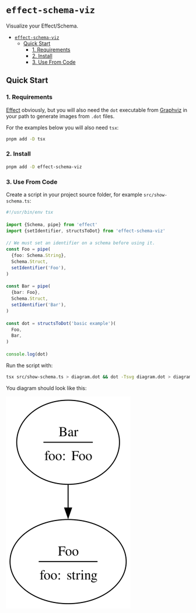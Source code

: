 # `effect-schema-viz`

Visualize your Effect/Schema.

<!-- @import "[TOC]" {cmd="toc" depthFrom=1 depthTo=6 orderedList=false} -->

<!-- code_chunk_output -->

- [`effect-schema-viz`](#effect-schema-viz)
  - [Quick Start](#quick-start)
    - [1. Requirements](#1-requirements)
    - [2. Install](#2-install)
    - [3. Use From Code](#3-use-from-code)

<!-- /code_chunk_output -->

## Quick Start

### 1. Requirements

[Effect](https://www.npmjs.com/package/effect) obviously, but you will also need
the `dot` executable from [Graphviz](https://graphviz.org) in your path to
generate images from `.dot` files.

For the examples below you will also need `tsx`:

```sh
pnpm add -D tsx
```

### 2. Install

```sh
pnpm add -D effect-schema-viz
```

### 3. Use From Code

Create a script in your project source folder, for example `src/show-schema.ts`:


```ts
#!/usr/bin/env tsx

import {Schema, pipe} from 'effect'
import {setIdentifier, structsToDot} from 'effect-schema-viz'

// We must set an identifier on a schema before using it.
const Foo = pipe(
  {foo: Schema.String},
  Schema.Struct,
  setIdentifier('Foo'),
)

const Bar = pipe(
  {bar: Foo},
  Schema.Struct,
  setIdentifier('Bar'),
)

const dot = structsToDot('basic example')(
  Foo,
  Bar,
)

console.log(dot)
```

Run the script with:

```sh
tsx src/show-schema.ts > diagram.dot && dot -Tsvg diagram.dot > diagram.svg
```

You diagram should look like this:

![basic example](doc/examples/basic.svg)
